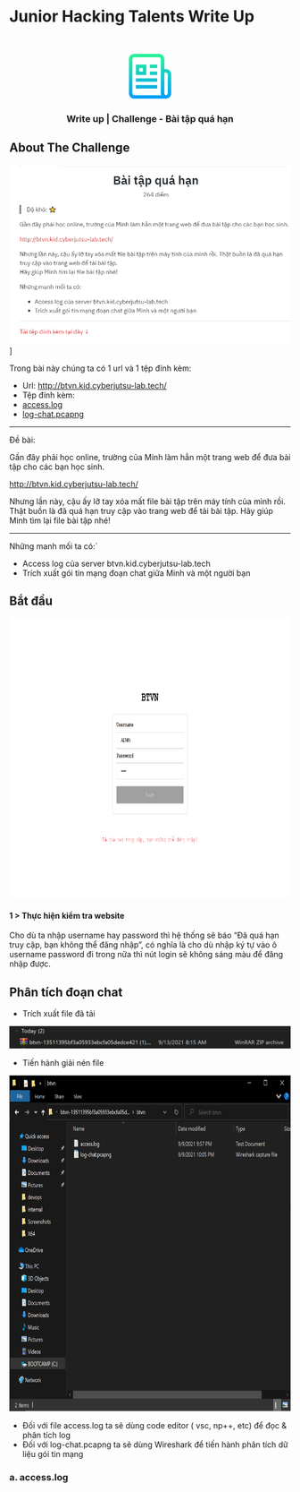 # Junior Hacking Talents Write Up
<!-- PROJECT LOGO -->
<br />
<p align="center">
  <a href="https://github.com/vudinhnamkhanh/CTF_writeup/">
    <img src="images/logo.png" alt="Logo" width="80" height="80">
  </a>

  <h3 align="center">Write up | Challenge - Bài tập quá hạn</h3>

<!-- ABOUT THE PROJECT -->
## About The Challenge

![Product Name Screen Shot][product-screenshot]]

Trong bài này chúng ta có 1 url và 1 tệp đính kèm:

* Url: http://btvn.kid.cyberjutsu-lab.tech/
* Tệp đính kèm:
    <li>
      <a href="https://cdn.cjstatic.com/kidctf-final/network-forensics/access-log/btvn-13511395bf3a05933ebcfa05dedce421.zip">access.log</a>
    </li>
    <li>
      <a href="https://cdn.cjstatic.com/kidctf-final/network-forensics/access-log/btvn-13511395bf3a05933ebcfa05dedce421.zip">log-chat.pcapng</a>
    </li>
    
---

Đề bài:

Gần đây phải học online, trường của Minh làm hẳn một trang web để đưa bài tập cho các bạn học sinh.

http://btvn.kid.cyberjutsu-lab.tech/

Nhưng lần này, cậu ấy lỡ tay xóa mất file bài tập trên máy tính của mình rồi. Thật buồn là đã quá hạn truy cập vào trang web để tải bài tập.
Hãy giúp Minh tìm lại file bài tập nhé!

---

Những manh mối ta có:`

* Access log của server btvn.kid.cyberjutsu-lab.tech
* Trích xuất gói tin mạng đoạn chat giữa Minh và một người bạn
<!-- GETTING STARTED -->
## Bắt đầu
<img src="images/btvn3.png" alt="Logo" width="800" height="500">

#### 1 > Thực hiện kiểm tra website

Cho dù ta nhập username hay password thì hệ thống sẽ báo “Đã quá hạn truy cập, bạn không thể đăng nhập”, có nghĩa là cho dù nhập ký tự vào ô username password đi trong nữa thì nút login sẽ không sáng màu để đăng nhập được.

## Phân tích đoạn chat
* Trích xuất file đã tải 
<img src="images/2btvn.png">

* Tiến hành giải nén file
<img src="images/3btvn.png" width="800" height="600">

* Đối với file access.log ta sẽ dùng code editor ( vsc, np++, etc) để đọc & phân tích log
* Đối với log-chat.pcapng ta sẽ dùng Wireshark để tiến hành phân tích dữ liệu gói tin mạng 

[product-screenshot]: images/screenshot.png
[product-screenshot]: images/btvn3.png

### a. access.log

